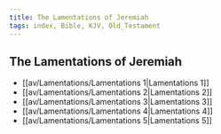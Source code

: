 ```yaml
---
title: The Lamentations of Jeremiah
tags: index, Bible, KJV, Old_Testament
---
```


## The Lamentations of Jeremiah

- [[av/Lamentations/Lamentations 1|Lamentations 1]]
- [[av/Lamentations/Lamentations 2|Lamentations 2]]
- [[av/Lamentations/Lamentations 3|Lamentations 3]]
- [[av/Lamentations/Lamentations 4|Lamentations 4]]
- [[av/Lamentations/Lamentations 5|Lamentations 5]]
